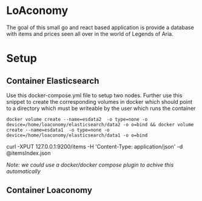 # LoAconomy

The goal of this small go and react based application is provide a database with items and prices seen all 
over in the world of Legends of Aria.


# Setup

## Container Elasticsearch

Use this docker-compose.yml file to setup two nodes. Further use this snippet to create the corresponding volumes in docker which should point to a directory which must be writeable by the user which runs the container


`docker volume create --name=esdata2  -o type=none -o device=/home/loaconomy/elasticsearch/data2 -o o=bind && docker volume create --name=esdata1  -o type=none -o device=/home/loaconomy/elasticsearch/data1 -o o=bind`

curl -XPUT 127.0.0.1:9200/items -H 'Content-Type: application/json' -d @itemsIndex.json

*Note: we could use a docker/docker compose plugin to achive this automatically*

## Container Loaconomy


